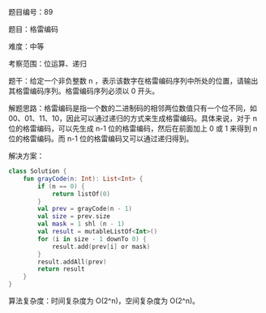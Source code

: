 题目编号：89

题目：格雷编码

难度：中等

考察范围：位运算、递归

题干：给定一个非负整数 n ，表示该数字在格雷编码序列中所处的位置，请输出其格雷编码序列。格雷编码序列必须以 0 开头。

解题思路：格雷编码是指一个数的二进制码的相邻两位数值只有一个位不同，如 00、01、11、10，因此可以通过递归的方式来生成格雷编码。具体来说，对于 n 位的格雷编码，可以先生成 n-1 位的格雷编码，然后在前面加上 0 或 1 来得到 n 位的格雷编码。而 n-1 位的格雷编码又可以通过递归得到。

解决方案：

```kotlin
class Solution {
    fun grayCode(n: Int): List<Int> {
        if (n == 0) {
            return listOf(0)
        }
        val prev = grayCode(n - 1)
        val size = prev.size
        val mask = 1 shl (n - 1)
        val result = mutableListOf<Int>()
        for (i in size - 1 downTo 0) {
            result.add(prev[i] or mask)
        }
        result.addAll(prev)
        return result
    }
}
```

算法复杂度：时间复杂度为 O(2^n)，空间复杂度为 O(2^n)。